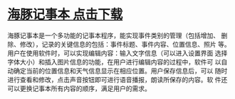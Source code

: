 # <a href="http://173.82.245.95:8080/s/Bz24DxDLJLQZy9q/download/%E6%B5%B7%E8%B1%9A%E6%97%A5%E8%AE%B0.apk">海豚记事本 点击下载</a>
<p>海豚记事本是一个多功能的记事本程序，能实现事件类别的管理（包括增加、 删除、修改），记录的关键信息的包括：事件标题、事件内容、位置信息、照片 等。用户在使用软件时，可以实现编辑内容：输入文字信息（可以进入设置界面 选择字体大小）和插入图片信息的功能，在用户进行编辑内容的过程中，软件可 以自动确定当前的位置信息和天气信息显示在相应位置。用户保存信息后，可以 随时进行查看和修改，点击声音按钮即可进行语音播报，朗读所保存的内容。软 件还可以更换记事本所有内容的顺序，满足用户的需求。</p>
